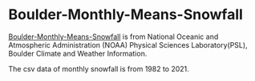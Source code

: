 # Boulder-Monthly-Means-Snowfall
[Boulder-Monthly-Means-Snowfall](https://psl.noaa.gov/boulder/bouldersnow.html) is from National Oceanic and Atmospheric Administration (NOAA) Physical Sciences Laboratory(PSL), Boulder Climate and Weather Information.

The csv data of monthly snowfall is from 1982 to 2021.

